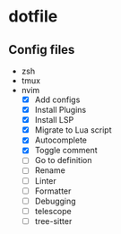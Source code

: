 # dotfile

## Config files
- zsh
- tmux
- nvim
    - [x] Add configs
    - [x] Install Plugins
    - [x] Install LSP
    - [x] Migrate to Lua script
    - [x] Autocomplete
    - [x] Toggle comment
    - [ ] Go to definition
    - [ ] Rename
    - [ ] Linter
    - [ ] Formatter
    - [ ] Debugging
    - [ ] telescope
    - [ ] tree-sitter
